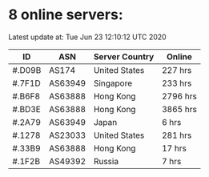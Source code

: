 # 8 online servers:

Latest update at: Tue Jun 23 12:10:12 UTC 2020

| ID | ASN | Server Country | Online |
| -- | --- | -------------- | ------ |
| #.D09B | AS174 | United States | 227 hrs |
| #.7F1D | AS63949 | Singapore | 233 hrs |
| #.B6F8 | AS63888 | Hong Kong | 2796 hrs |
| #.BD3E | AS63888 | Hong Kong | 3865 hrs |
| #.2A79 | AS63949 | Japan | 6 hrs |
| #.1278 | AS23033 | United States | 281 hrs |
| #.33B9 | AS63888 | Hong Kong | 17 hrs |
| #.1F2B | AS49392 | Russia | 7 hrs |

